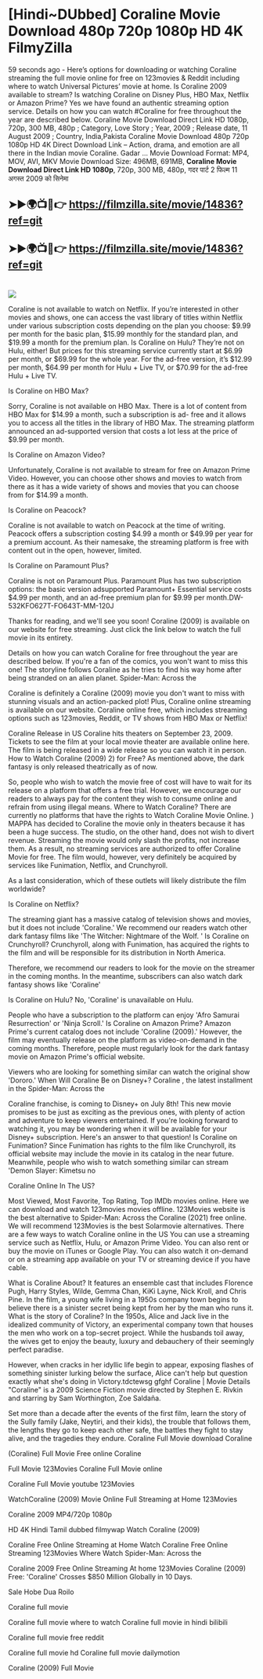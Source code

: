 # [Hindi~DUbbed] Coraline Movie Download 480p 720p 1080p HD 4K FilmyZilla


59 seconds ago - Here’s options for downloading or watching Coraline streaming the full movie online for free on 123movies & Reddit including where to watch Universal Pictures’ movie at home. Is Coraline 2009 available to stream? Is watching Coraline on Disney Plus, HBO Max, Netflix or Amazon Prime? Yes we have found an authentic streaming option service. Details on how you can watch #Coraline for free throughout the year are described below. Coraline Movie Download Direct Link HD 1080p, 720p, 300 MB, 480p ; Category, Love Story ; Year, 2009 ; Release date, 11 August 2009 ; Country, India,Pakista Coraline Movie Download 480p 720p 1080p HD 4K Direct Download Link – Action, drama, and emotion are all there in the Indian movie Coraline. Gadar ...
Movie Download Format: MP4, MOV, AVI, MKV
Movie Download Size: 496MB, 691MB, **Coraline Movie Download Direct Link HD 1080p**, 720p, 300 MB, 480p, गदर पार्ट 2 फिल्म 11 अगस्त 2009 को सिनेमा

## ➤►🌍📺📱👉   https://filmzilla.site/movie/14836?ref=git

## ➤►🌍📺📱👉   https://filmzilla.site/movie/14836?ref=git

#

<img src="https://image.tmdb.org/t/p/w780//hofnlIyF6bePkgQOpcuRWLvzf15.jpg" />

Coraline is not available to watch on Netflix. If you’re interested in other movies and shows, one can access the vast library of titles within Netflix under various subscription costs depending on the plan you choose: $9.99 per month for the basic plan, $15.99 monthly for the standard plan, and $19.99 a month for the premium plan. Is Coraline on Hulu? They’re not on Hulu, either! But prices for this streaming service currently start at $6.99 per month, or $69.99 for the whole year. For the ad-free version, it’s $12.99 per month, $64.99 per month for Hulu + Live TV, or $70.99 for the ad-free Hulu + Live TV.

Is Coraline on HBO Max?

Sorry, Coraline is not available on HBO Max. There is a lot of content from HBO Max for $14.99 a month, such a subscription is ad- free and it allows you to access all the titles in the library of HBO Max. The streaming platform announced an ad-supported version that costs a lot less at the price of $9.99 per month.

Is Coraline on Amazon Video?

Unfortunately, Coraline is not available to stream for free on Amazon Prime Video. However, you can choose other shows and movies to watch from there as it has a wide variety of shows and movies that you can choose from for $14.99 a month.

Is Coraline on Peacock?

Coraline is not available to watch on Peacock at the time of writing. Peacock offers a subscription costing $4.99 a month or $49.99 per year for a premium account. As their namesake, the streaming platform is free with content out in the open, however, limited.

Is Coraline on Paramount Plus?

Coraline is not on Paramount Plus. Paramount Plus has two subscription options: the basic version adsupported Paramount+ Essential service costs $4.99 per month, and an ad-free premium plan for $9.99 per month.DW-532KFO627T-FO643T-MM-120J

Thanks for reading, and we'll see you soon! Coraline (2009) is available on our website for free streaming. Just click the link below to watch the full movie in its entirety.

Details on how you can watch Coraline for free throughout the year are described below. If you're a fan of the comics, you won't want to miss this one! The storyline follows Coraline as he tries to find his way home after being stranded on an alien planet. Spider-Man: Across the

Coraline is definitely a Coraline (2009) movie you don't want to miss with stunning visuals and an action-packed plot! Plus, Coraline online streaming is available on our website. Coraline online free, which includes streaming options such as 123movies, Reddit, or TV shows from HBO Max or Netflix!

Coraline Release in US Coraline hits theaters on September 23, 2009. Tickets to see the film at your local movie theater are available online here. The film is being released in a wide release so you can watch it in person. How to Watch Coraline (2009) 2) for Free? As mentioned above, the dark fantasy is only released theatrically as of now.

So, people who wish to watch the movie free of cost will have to wait for its release on a platform that offers a free trial. However, we encourage our readers to always pay for the content they wish to consume online and refrain from using illegal means. Where to Watch Coraline? There are currently no platforms that have the rights to Watch Coraline Movie Online. ) MAPPA has decided to Coraline the movie only in theaters because it has been a huge success. The studio, on the other hand, does not wish to divert revenue. Streaming the movie would only slash the profits, not increase them. As a result, no streaming services are authorized to offer Coraline Movie for free. The film would, however, very definitely be acquired by services like Funimation, Netflix, and Crunchyroll.

As a last consideration, which of these outlets will likely distribute the film worldwide?

Is Coraline on Netflix?

The streaming giant has a massive catalog of television shows and movies, but it does not include 'Coraline.' We recommend our readers watch other dark fantasy films like 'The Witcher: Nightmare of the Wolf. ' Is Coraline on Crunchyroll? Crunchyroll, along with Funimation, has acquired the rights to the film and will be responsible for its distribution in North America.

Therefore, we recommend our readers to look for the movie on the streamer in the coming months. In the meantime, subscribers can also watch dark fantasy shows like 'Coraline'

Is Coraline on Hulu? No, 'Coraline' is unavailable on Hulu.

People who have a subscription to the platform can enjoy 'Afro Samurai Resurrection' or 'Ninja Scroll.' Is Coraline on Amazon Prime? Amazon Prime's current catalog does not include 'Coraline (2009).' However, the film may eventually release on the platform as video-on-demand in the coming months. Therefore, people must regularly look for the dark fantasy movie on Amazon Prime's official website.

Viewers who are looking for something similar can watch the original show 'Dororo.' When Will Coraline Be on Disney+? Coraline , the latest installment in the Spider-Man: Across the

Coraline franchise, is coming to Disney+ on July 8th! This new movie promises to be just as exciting as the previous ones, with plenty of action and adventure to keep viewers entertained. If you're looking forward to watching it, you may be wondering when it will be available for your Disney+ subscription. Here's an answer to that question! Is Coraline on Funimation? Since Funimation has rights to the film like Crunchyroll, its official website may include the movie in its catalog in the near future. Meanwhile, people who wish to watch something similar can stream 'Demon Slayer: Kimetsu no

Coraline Online In The US?

Most Viewed, Most Favorite, Top Rating, Top IMDb movies online. Here we can download and watch 123movies movies offline. 123Movies website is the best alternative to Spider-Man: Across the Coraline (2021) free online. We will recommend 123Movies is the best Solarmovie alternatives. There are a few ways to watch Coraline online in the US You can use a streaming service such as Netflix, Hulu, or Amazon Prime Video. You can also rent or buy the movie on iTunes or Google Play. You can also watch it on-demand or on a streaming app available on your TV or streaming device if you have cable.

What is Coraline About? It features an ensemble cast that includes Florence Pugh, Harry Styles, Wilde, Gemma Chan, KiKi Layne, Nick Kroll, and Chris Pine. In the film, a young wife living in a 1950s company town begins to believe there is a sinister secret being kept from her by the man who runs it. What is the story of Coraline? In the 1950s, Alice and Jack live in the idealized community of Victory, an experimental company town that houses the men who work on a top-secret project. While the husbands toil away, the wives get to enjoy the beauty, luxury and debauchery of their seemingly perfect paradise.

However, when cracks in her idyllic life begin to appear, exposing flashes of something sinister lurking below the surface, Alice can't help but question exactly what she's doing in Victory.tdctewsg gfghf Coraline | Movie Details "Coraline" is a 2009 Science Fiction movie directed by Stephen E. Rivkin and starring by Sam Worthington, Zoe Saldaña.

Set more than a decade after the events of the first film, learn the story of the Sully family (Jake, Neytiri, and their kids), the trouble that follows them, the lengths they go to keep each other safe, the battles they fight to stay alive, and the tragedies they endure. Coraline Full Movie download Coraline

(Coraline) Full Movie Free online Coraline

Full Movie 123Movies Coraline Full Movie online

Coraline Full Movie youtube 123Movies

WatchCoraline (2009) Movie Online Full Streaming at Home 123Movies

Coraline 2009 MP4/720p 1080p

HD 4K Hindi Tamil dubbed filmywap Watch Coraline (2009)

Coraline Free Online Streaming at Home Watch Coraline Free Online Streaming 123Movies Where Watch Spider-Man: Across the

Coraline 2009 Free Online Streaming At home 123Movies Coraline (2009) Free: 'Coraline' Crosses $850 Million Globally in 10 Days.

Sale Hobe Dua Roilo

Coraline full movie

Coraline full movie where to watch Coraline full movie in hindi bilibili

Coraline full movie free reddit

Coraline full movie hd Coraline full movie dailymotion

Coraline (2009) Full Movie
